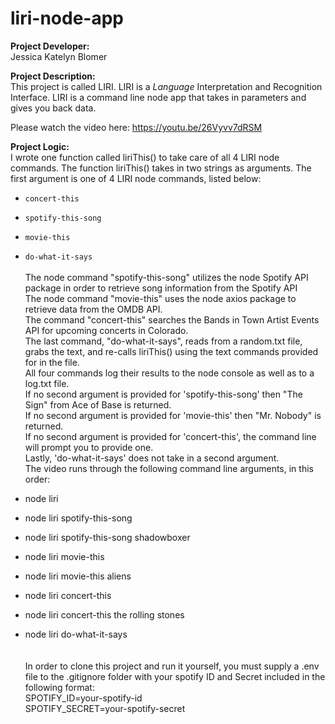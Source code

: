 # liri-node-app

<strong>Project Developer:</strong> <br/>Jessica Katelyn Blomer

<strong>Project Description:</strong> <br/>This project is called LIRI.  LIRI is a _Language_ Interpretation and Recognition Interface. LIRI is a command line node app that takes in parameters and gives you back data.<br/>


Please watch the video here:
https://youtu.be/26Vyvv7dRSM
<br/>

<strong>Project Logic:</strong> <br/> I wrote one function called liriThis() to take care of all 4 LIRI node commands.  The function liriThis() takes in two strings as arguments.  The first argument is one of 4 LIRI node commands, listed below:</br>

* `concert-this`

* `spotify-this-song`

* `movie-this`

* `do-what-it-says`</br></br>
The node command "spotify-this-song" utilizes the node Spotify API package in order to retrieve song information from the Spotify API
</br>The node command "movie-this" uses the node axios package to retrieve data from the OMDB API. </br>The command "concert-this" searches the Bands in Town Artist Events API for upcoming concerts in Colorado. </br> The last command, "do-what-it-says", reads from a random.txt file, grabs the text, and re-calls liriThis() using the text commands provided for in the file. </br>All four commands log their results to the node console as well as to a log.txt file.</br>
If no second argument is provided for 'spotify-this-song' then "The Sign" from Ace of Base is returned. </br> If no second argument is provided for 'movie-this' then "Mr. Nobody" is returned.  </br> If no second argument is provided for 'concert-this', the command line will prompt you to provide one. </br>Lastly, 'do-what-it-says' does not take in a second argument.  </br>
The video runs through the following command line arguments, in this order:
* node liri
* node liri spotify-this-song
* node liri spotify-this-song shadowboxer
* node liri movie-this
* node liri movie-this aliens
* node liri concert-this
* node liri concert-this the rolling stones
* node liri do-what-it-says </br>
</br></br>
In order to clone this project and run it yourself, you must supply a .env file to the .gitignore folder with your spotify ID and Secret included in the following format: </br>
SPOTIFY_ID=your-spotify-id</br>
SPOTIFY_SECRET=your-spotify-secret
</br>

